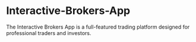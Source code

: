 # Interactive-Brokers-App
The Interactive Brokers App is a full-featured trading platform designed for professional traders and investors.
